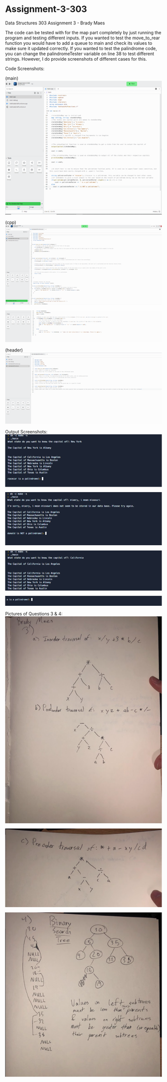 # Assignment-3-303
 Data Structures 303 Assignment 3 - Brady Maes

The code can be tested with for the map part completely by just running the program and testing different inputs. If you wanted to test the move_to_rear function you
would have to add a queue to main and check its values to make sure it updated correctly. If you wanted to test the palindrome code, you can change the palindromeTester
variable on line 38 to test different strings. However, I do provide screenshots of different cases for this.

Code Screenshots:

(main)
![](https://github.com/BradyMaes1/Assignment-3-303/blob/main/303assignment3main1.PNG)


(cpp)
![](https://github.com/BradyMaes1/Assignment-3-303/blob/main/303assignment3cpp1.PNG)

![](https://github.com/BradyMaes1/Assignment-3-303/blob/main/303assignment3cpp2.PNG)


(header)
![](https://github.com/BradyMaes1/Assignment-3-303/blob/main/303assignment3header.PNG)


Output Screenshots:
![](https://github.com/BradyMaes1/Assignment-3-303/blob/main/303assignment3output1.PNG)

![](https://github.com/BradyMaes1/Assignment-3-303/blob/main/303assignment3output2.PNG)

![](https://github.com/BradyMaes1/Assignment-3-303/blob/main/303assignment3output3.PNG)

![](https://github.com/BradyMaes1/Assignment-3-303/blob/main/303assignment3output4.PNG)


Pictures of Questions 3 & 4:
![](https://github.com/BradyMaes1/Assignment-3-303/blob/main/303assignment3Written1.PNG)

![](https://github.com/BradyMaes1/Assignment-3-303/blob/main/303assignment3Written2.PNG)

![](https://github.com/BradyMaes1/Assignment-3-303/blob/main/303assignment3Written3.PNG)
